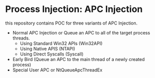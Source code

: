 # Process Injection: APC Injection
this repository contains POC for three variants of APC Injection.

- Normal APC Injection or Queue an APC to all of the target process threads.
    - Using Standard Win32 APIs (Win32API)
    - Using Native APIS (NTAPI)
    - Using Direct Syscalls (Syscall)
- Early Bird (Queue an APC to the main thread of a newly created process)
- Special User APC or NtQueueApcThreadEx
